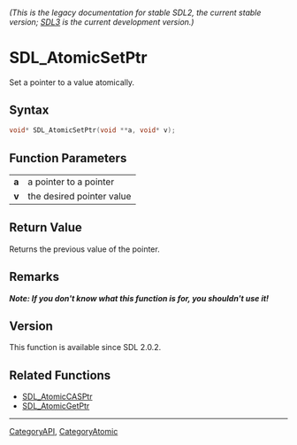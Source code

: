 ###### (This is the legacy documentation for stable SDL2, the current stable version; [SDL3](https://wiki.libsdl.org/SDL3/) is the current development version.)
# SDL_AtomicSetPtr

Set a pointer to a value atomically.

## Syntax

```c
void* SDL_AtomicSetPtr(void **a, void* v);

```

## Function Parameters

|           |                           |
| --------- | ------------------------- |
| **a**     | a pointer to a pointer    |
| **v**     | the desired pointer value |

## Return Value

Returns the previous value of the pointer.

## Remarks

***Note: If you don't know what this function is for, you shouldn't use
it!***

## Version

This function is available since SDL 2.0.2.

## Related Functions

* [SDL_AtomicCASPtr](SDL_AtomicCASPtr)
* [SDL_AtomicGetPtr](SDL_AtomicGetPtr)

----
[CategoryAPI](CategoryAPI), [CategoryAtomic](CategoryAtomic)

